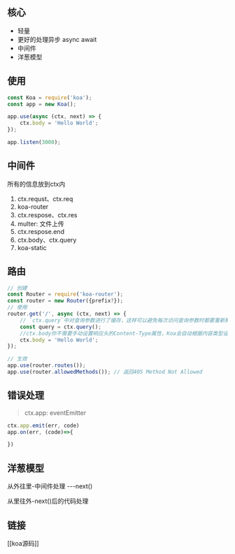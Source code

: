 
## 核心


- 轻量
- 更好的处理异步 async await
- 中间件
- 洋葱模型

## 使用


```js
const Koa = require('koa');
const app = new Koa();

app.use(async (ctx, next) => {
    ctx.body = 'Hello World';
});

app.listen(3000);
```


## 中间件


所有的信息放到ctx内

1. ctx.requst、ctx.req
2. koa-router
3. ctx.respose、ctx.res
4. multer: 文件上传
5. ctx.respose.end
6. ctx.body、ctx.query
7. koa-static


## 路由


```js
// 创建
const Router = require('koa-router');
const router = new Router({prefix?});
// 使用
router.get('/', async (ctx, next) => {
    // `ctx.query`中对查询参数进行了缓存，这样可以避免每次访问查询参数时都要重新解析查询字符串。
    const query = ctx.query();
    //ctx.body你不需要手动设置响应头的Content-Type属性，Koa会自动根据内容类型设置它。
    ctx.body = 'Hello World';
});

// 生效
app.use(router.routes());
app.use(router.allowedMethods()); // 返回405 Method Not Allowed
```

## 错误处理


>ctx.app: eventEmitter


```js
ctx.app.emit(err, code)
app.on(err, (code)=>{

})
```

## 洋葱模型


从外往里-中间件处理 ---next()

从里往外-next()后的代码处理

## 链接


[[koa源码]]